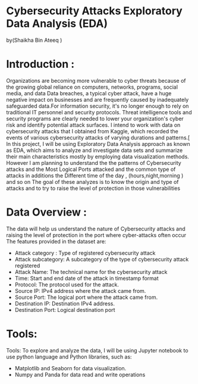 # Cybersecurity Attacks Exploratory Data Analysis (EDA) 
by(Shaikha Bin Ateeq )


# Introduction :
Organizations are becoming more vulnerable to cyber threats because of the growing global reliance on computers, networks, programs, social media, and data Data breaches, a typical cyber attack, have a huge negative impact on businesses and are frequently caused by inadequately safeguarded data.For information security, it's no longer enough to rely on traditional IT personnel and security protocols. Threat intelligence tools and security programs are clearly needed to lower your organization's cyber risk and identify potential attack surfaces. I intend to work with data on cybersecurity attacks that I obtained from Kaggle, which recorded the events of various cybersecurity attacks of varying durations and patterns.[
In this project, I will be using Exploratory Data Analysis approach as known as EDA, which aims to analyze and investigate data sets and summarize their main characteristics mostly by employing data visualization methods.  However I am planning to understand the the patterns of  Cybersecurity attacks and the  Most Logical Ports attacked and the common type of attacks in additions the Different time of the day , (hours,night,morning ) and so on The goal of these analyzes is to know the origin and type of attacks and to try to raise the level of protection in those vulnerabilities



# Data Overview :

The data will help us understand the nature of Cybersecurity attacks and raising the level of protection in the port where cyber-attacks often occur
The features provided in the dataset are:
<ul>
<li>Attack category : Type of registered cybersecurity attack</li>
<li>Attack subcategory: A subcategory of the type of cybersecurity attack registered</li>
<li>Attack Name: The technical name for the cybersecurity attack</li>
<li>Time: Start and end date of the attack in timestamp format</li>
<li>Protocol: The protocol used for the attack.</li>
<li>Source IP:  IPv4 address where the attack came from.</li>
<li>Source Port: The logical port where the attack came from.</li>
<li>Destination IP: Destination IPv4 address.</li>
<li>Destination Port: Logical destination port</li>

</ul>


# Tools:
Tools:
To explore and analyze the data, I will be using Jupyter notebook to use python language and Python libraries, such as: 
<ul>
<li>Matplotlib and Seaborn for data visualization. </li>
<li>Numpy and Panda for data read and write operations </li>

</ul>


